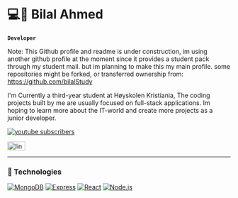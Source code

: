 # 💻🤯 Bilal Ahmed

**`Developer`**

Note: This Github profile and readme is under construction, im using another github profile at the moment since it provides a student pack through my student mail. but im planning to make this my main profile. some repositories might be forked, or transferred ownership from: https://github.com/bilalStudy 

I'm Currently a third-year student at Høyskolen Kristiania, The coding projects built by me are usually focused on full-stack applications. Im hoping to learn more about the IT-world and create more projects as a junior developer.

   <p align="left">
      <a href="https://www.youtube.com/c/fknight?sub_confirmation=1">
         <img alt="youtube subscribers" title="Subscribe to my YouTube channel" src="https://custom-icon-badges.demolab.com/youtube/channel/subscribers/UC2WHjPDvbE6O328n17ZGcfg?color=%23E05D44&label=SUBSCRIBE&logo=video&logoColor=white&style=for-the-badge&labelColor=CE4630"/></a> 
   </p>



   <p align="left">
      <a href="https://www.linkedin.com/in/bilal-ahmed-703139263/">
         <img alt="linkedin" title="LinkedIn Profile" width= 40px; height= 20px; src="https://cdn.jsdelivr.net/gh/devicons/devicon/icons/linkedin/linkedin-original-wordmark.svg"/></a> 
   </p>

---

### 🧰 Technologies


[![MongoDB](https://custom-icon-badges.demolab.com/badge/-MongoDB-47A248?style=for-the-badge&logo=mongodb&logoColor=white)](https://www.mongodb.com/)
[![Express](https://custom-icon-badges.demolab.com/badge/-Express-000000?style=for-the-badge&logo=express&logoColor=white)](https://expressjs.com/)
[![React](https://custom-icon-badges.demolab.com/badge/-React-218AAB?style=for-the-badge&logo=react&logoColor=white)](https://reactjs.org/)
[![Node.js](https://custom-icon-badges.demolab.com/badge/-Node.js-339933?style=for-the-badge&logo=node.js&logoColor=white)](https://nodejs.org/)


#
